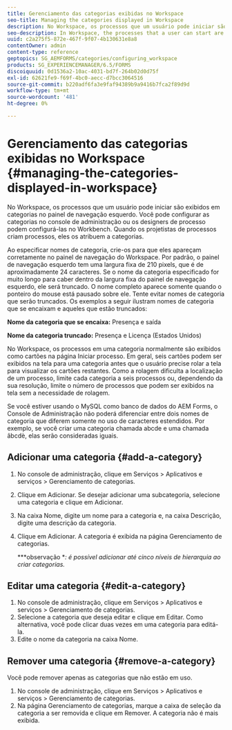 ```yaml
---
title: Gerenciamento das categorias exibidas no Workspace
seo-title: Managing the categories displayed in Workspace
description: No Workspace, os processos que um usuário pode iniciar são exibidos em categorias no painel de navegação esquerdo. Saiba como gerenciar essas categorias exibidas no Espaço de trabalho.
seo-description: In Workspace, the processes that a user can start are displayed in categories in the left navigation pane. Learn how you can manage these categories displayed in Workspace.
uuid: c2a275f5-872e-467f-9f07-4b130631e8a8
contentOwner: admin
content-type: reference
geptopics: SG_AEMFORMS/categories/configuring_workspace
products: SG_EXPERIENCEMANAGER/6.5/FORMS
discoiquuid: 0d1536a2-10ac-4031-bd7f-264b02d0d75f
exl-id: 62621fe9-f69f-4bc0-aecc-d7bcc3064516
source-git-commit: b220adf6fa3e9faf94389b9a9416b7fca2f89d9d
workflow-type: tm+mt
source-wordcount: '481'
ht-degree: 0%

---
```


# Gerenciamento das categorias exibidas no Workspace {#managing-the-categories-displayed-in-workspace}

No Workspace, os processos que um usuário pode iniciar são exibidos em categorias no painel de navegação esquerdo. Você pode configurar as categorias no console de administração ou os designers de processo podem configurá-las no Workbench. Quando os projetistas de processos criam processos, eles os atribuem a categorias.

Ao especificar nomes de categoria, crie-os para que eles apareçam corretamente no painel de navegação do Workspace. Por padrão, o painel de navegação esquerdo tem uma largura fixa de 210 pixels, que é de aproximadamente 24 caracteres. Se o nome da categoria especificado for muito longo para caber dentro da largura fixa do painel de navegação esquerdo, ele será truncado. O nome completo aparece somente quando o ponteiro do mouse está pausado sobre ele. Tente evitar nomes de categoria que serão truncados. Os exemplos a seguir ilustram nomes de categoria que se encaixam e aqueles que estão truncados:

**Nome da categoria que se encaixa:** Presença e saída

**Nome da categoria truncado:** Presença e Licença (Estados Unidos)

No Workspace, os processos em uma categoria normalmente são exibidos como cartões na página Iniciar processo. Em geral, seis cartões podem ser exibidos na tela para uma categoria antes que o usuário precise rolar a tela para visualizar os cartões restantes. Como a rolagem dificulta a localização de um processo, limite cada categoria a seis processos ou, dependendo da sua resolução, limite o número de processos que podem ser exibidos na tela sem a necessidade de rolagem.

Se você estiver usando o MySQL como banco de dados do AEM Forms, o Console de Administração não poderá diferenciar entre dois nomes de categoria que diferem somente no uso de caracteres estendidos. Por exemplo, se você criar uma categoria chamada abcde e uma chamada âbcdè, elas serão consideradas iguais.

## Adicionar uma categoria {#add-a-category}

1. No console de administração, clique em Serviços > Aplicativos e serviços > Gerenciamento de categorias.
1. Clique em Adicionar. Se desejar adicionar uma subcategoria, selecione uma categoria e clique em Adicionar.
1. Na caixa Nome, digite um nome para a categoria e, na caixa Descrição, digite uma descrição da categoria.
1. Clique em Adicionar. A categoria é exibida na página Gerenciamento de categorias.

   ***observação **: é possível adicionar até cinco níveis de hierarquia ao criar categorias.*

## Editar uma categoria {#edit-a-category}

1. No console de administração, clique em Serviços > Aplicativos e serviços > Gerenciamento de categorias.
1. Selecione a categoria que deseja editar e clique em Editar. Como alternativa, você pode clicar duas vezes em uma categoria para editá-la.
1. Edite o nome da categoria na caixa Nome.

## Remover uma categoria {#remove-a-category}

Você pode remover apenas as categorias que não estão em uso.

1. No console de administração, clique em Serviços > Aplicativos e serviços > Gerenciamento de categorias.
1. Na página Gerenciamento de categorias, marque a caixa de seleção da categoria a ser removida e clique em Remover. A categoria não é mais exibida.
